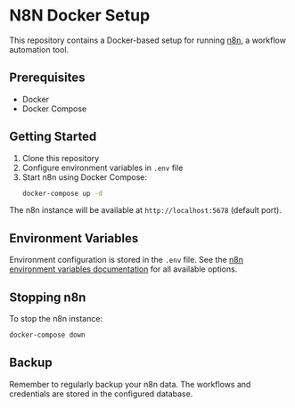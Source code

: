 # N8N Docker Setup

This repository contains a Docker-based setup for running [n8n](https://n8n.io/), a workflow automation tool.

## Prerequisites

- Docker
- Docker Compose

## Getting Started

1. Clone this repository
2. Configure environment variables in `.env` file
3. Start n8n using Docker Compose:
   ```bash
   docker-compose up -d
   ```

The n8n instance will be available at `http://localhost:5678` (default port).

## Environment Variables

Environment configuration is stored in the `.env` file. See the [n8n environment variables documentation](https://docs.n8n.io/hosting/environment-variables/) for all available options.

## Stopping n8n

To stop the n8n instance:
```bash
docker-compose down
```

## Backup

Remember to regularly backup your n8n data. The workflows and credentials are stored in the configured database.
